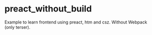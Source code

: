 # preact_without_build
Example to learn frontend using preact, htm and csz. Without Webpack (only terser).
